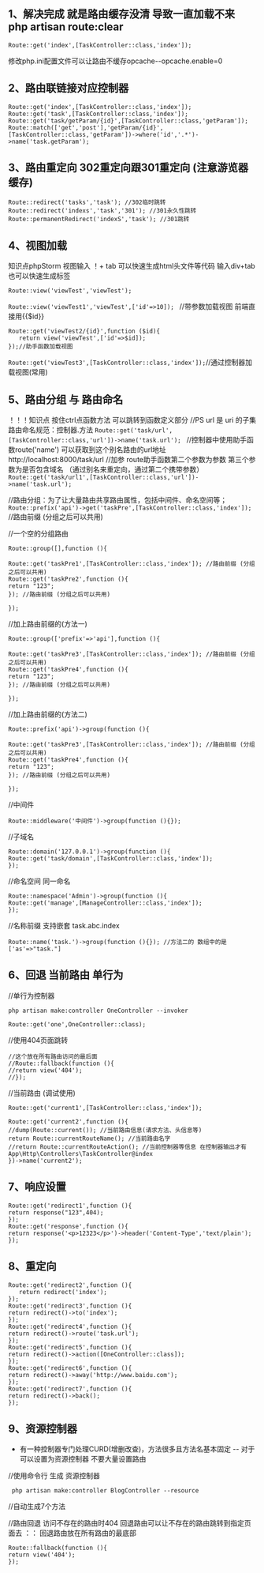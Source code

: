 ## 1、解决完成 就是路由缓存没清 导致一直加载不来 php artisan route:clear
    Route::get('index',[TaskController::class,'index']);

修改php.ini配置文件可以让路由不缓存opcache--opcache.enable=0

## 2、路由联链接对应控制器 #
    Route::get('index',[TaskController::class,'index']);
    Route::get('task',[TaskController::class,'index']);
    Route::get('task/getParam/{id}',[TaskController::class,'getParam']);
    Route::match(['get','post'],'getParam/{id}',[TaskController::class,'getParam'])->where('id','.*')->name('task.getParam');
    
## 3、路由重定向 302重定向跟301重定向  (注意游览器缓存) ##
    Route::redirect('tasks','task'); //302临时跳转
    Route::redirect('indexs','task','301'); //301永久性跳转
    Route::permanentRedirect('indexS','task'); //301跳转

## 4、视图加载 ##
知识点phpStorm 视图输入 ！+ tab 可以快速生成html头文件等代码  输入div+tab也可以快速生成标签

    Route::view('viewTest','viewTest');
`Route::view('viewTest1','viewTest',['id'=>10]); ` //带参数加载视图 前端直接用{{$id}}

    Route::get('viewTest2/{id}',function ($id){
       return view('viewTest',['id'=>$id]);
    });//助手函数加载视图

`Route::get('viewTest3',[TaskController::class,'index']);`//通过控制器加载视图(常用)

## 5、路由分组 与 路由命名 ##
  ！！！知识点 按住ctrl点函数方法 可以跳转到函数定义部分
  //PS url 是 uri 的子集   路由命名规范：控制器.方法
    `Route::get('task/url',[TaskController::class,'url'])->name('task.url'); `
//控制器中使用助手函数route('name') 可以获取到这个别名路由的url地址 http://localhost:8000/task/url
//加参 route助手函数第二个参数为参数 第三个参数为是否包含域名   （通过别名来重定向，通过第二个携带参数）
    `Route::get('task/url1',[TaskController::class,'url'])->name('task.url');`

//路由分组：为了让大量路由共享路由属性，包括中间件、命名空间等；
`Route::prefix('api')->get('taskPre',[TaskController::class,'index']);` //路由前缀 (分组之后可以共用)

//一个空的分组路由

    Route::group([],function (){
    
    Route::get('taskPre1',[TaskController::class,'index']); //路由前缀 (分组之后可以共用)
    Route::get('taskPre2',function (){
    return "123";
    }); //路由前缀 (分组之后可以共用)
    
    });

//加上路由前缀的(方法一)

    Route::group(['prefix'=>'api'],function (){
    
    Route::get('taskPre3',[TaskController::class,'index']); //路由前缀 (分组之后可以共用)
    Route::get('taskPre4',function (){
    return "123";
    }); //路由前缀 (分组之后可以共用)
    
    });
//加上路由前缀的(方法二)
    
    Route::prefix('api')->group(function (){
    
    Route::get('taskPre3',[TaskController::class,'index']); //路由前缀 (分组之后可以共用)
    Route::get('taskPre4',function (){
    return "123";
    }); //路由前缀 (分组之后可以共用)
    
    });


//中间件

    Route::middleware('中间件')->group(function (){});

//子域名

    Route::domain('127.0.0.1')->group(function (){
    Route::get('task/domain',[TaskController::class,'index']);
    });

//命名空间 同一命名

    Route::namespace('Admin')->group(function (){
    Route::get('manage',[ManageController::class,'index']);
    });

//名称前缀 支持嵌套 task.abc.index
    
    Route::name('task.')->group(function (){}); //方法二的 数组中的是 ['as'=>"task."]

## 6、回退 当前路由 单行为 ##
//单行为控制器  

    php artisan make:controller OneController --invoker

    Route::get('one',OneController::class);

//使用404页面跳转

    //这个放在所有路由访问的最后面
    //Route::fallback(function (){
    //return view('404');
    //}); 

//当前路由 (调试使用)

    Route::get('current1',[TaskController::class,'index']);

    Route::get('current2',function (){
    //dump(Route::current()); //当前路由信息(请求方法、头信息等)
    return Route::currentRouteName(); //当前路由名字
    //return Route::currentRouteAction(); //当前控制器等信息 在控制器输出才有 App\Http\Controllers\TaskController@index
    })->name('current2');

## 7、响应设置 ##
    
    Route::get('redirect1',function (){
    return response("123",404);
    });
    Route::get('response',function (){
    return response('<p>12323</p>')->header('Content-Type','text/plain');
    });

## 8、重定向 ##

    Route::get('redirect2',function (){
       return redirect('index');
    });
    Route::get('redirect3',function (){
    return redirect()->to('index');
    });
    Route::get('redirect4',function (){
    return redirect()->route('task.url');
    });
    Route::get('redirect5',function (){
    return redirect()->action([OneController::class]);
    });
    Route::get('redirect6',function (){
    return redirect()->away('http://www.baidu.com');
    });
    Route::get('redirect7',function (){
    return redirect()->back();
    });
## 9、资源控制器 ##
 - 有一种控制器专门处理CURD(增删改查)，方法很多且方法名基本固定 -- 对于可以设置为资源控制器 不要大量设置路由

//使用命令行 生成 资源控制器

     php artisan make:controller BlogController --resource
//自动生成7个方法










//路由回退 访问不存在的路由时404 回退路由可以让不存在的路由跳转到指定页面去  ：： 回退路由放在所有路由的最底部

    Route::fallback(function (){
    return view('404');
    });


